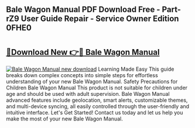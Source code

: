 ## Bale Wagon Manual PDF Download Free - Part-rZ9 User Guide Repair - Service Owner Edition 0FHE0

# <h2><a href="http://bc78805.oget.top/?id=Bale+Wagon+Manual">🔗Download New 👉🔴 Bale Wagon Manual</a></h2>

[![Bale Wagon Manual new download](https://i.imgur.com/5g1atiW.png)](http://bc78805.oget.top/?id=Bale+Wagon+Manual)
Learning Made Easy This guide breaks down complex concepts into simple steps for effortless understanding of your new Bale Wagon Manual. Safety Precautions for Children Bale Wagon Manual This product is not suitable for children under age and should be used with adult supervision. Bale Wagon Manual advanced features include geolocation, smart alerts, customizable themes, and multi-device syncing, all easily controlled through the user-friendly and intuitive interface. Let's Get Started! Contact us today and let us help you make the most of your new Bale Wagon Manual.
